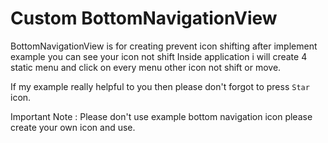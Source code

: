 Custom BottomNavigationView
===================================

BottomNavigationView is for creating prevent icon shifting after implement example you can see your icon not shift
Inside application i will create 4 static menu and click on every menu other icon not shift or move.

If my example really helpful to you then please don't forgot to press `Star` icon.


Important Note :
Please don't use example bottom navigation icon please create your own icon and use.
